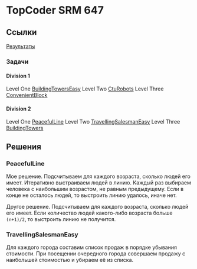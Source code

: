 # TopCoder SRM 647


## Ссылки

[Результаты](http://community.topcoder.com/stat?c=round_overview&er=5&rd=16279)


### Задачи


#### Division 1
Level One [BuildingTowersEasy](http://community.topcoder.com/stat?c=problem_statement&pm=13634&rd=16279)
Level Two [CtuRobots](http://community.topcoder.com/stat?c=problem_statement&pm=13595&rd=16279)
Level Three [ConvenientBlock](http://community.topcoder.com/stat?c=problem_statement&pm=13558&rd=16279)

#### Division 2
Level One [PeacefulLine](http://community.topcoder.com/stat?c=problem_statement&pm=13632&rd=16279)
Level Two [TravellingSalesmanEasy](http://community.topcoder.com/stat?c=problem_statement&pm=13631&rd=16279)
Level Three [BuildingTowers](http://community.topcoder.com/stat?c=problem_statement&pm=13606&rd=16279)


## Решения

### PeacefulLine

Мое решение.
Подсчитываем для каждого возраста, сколько людей его имеет.
Итеративно выстраиваем людей в линию. Каждый раз выбираем человека с наибольшим возрастом, не равным предыдущему.
Если в конце не осталось людей, то выстроить линию удалось, иначе нет.

Другое решение.
Подсчитываем для каждого возраста, сколько людей его имеет.
Если количество людей какого-либо возраста больше `(n+1)/2`, то выстроить линию не получится.


### TravellingSalesmanEasy
Для каждого города составим список продаж в порядке убывания стоимости.
При посещении очередного города совершаем продажу с наибольшей стоимостью и убираем её из списка.

